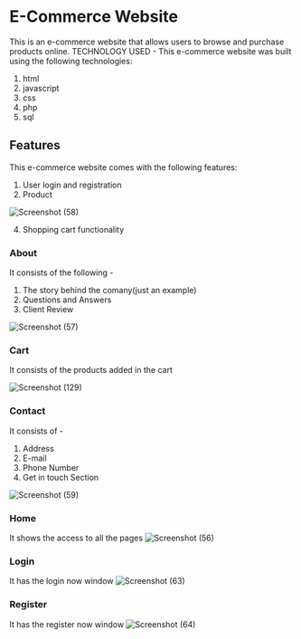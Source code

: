 # E-Commerce Website
This is an e-commerce website that allows users to browse and purchase products online.
TECHNOLOGY USED - 
This e-commerce website was built using the following technologies:
1. html
2. javascript
3. css
4. php
5. sql

## Features
This e-commerce website comes with the following features:
1. User login and registration
2. Product 

![Screenshot (58)](https://user-images.githubusercontent.com/112151926/222199081-29a0bb9a-1743-4e9a-b5c4-a163278ac249.png)

4. Shopping cart functionality


### About 
It consists of the following - 
1. The story behind the comany(just an example)
2. Questions and Answers
3. Client Review

![Screenshot (57)](https://user-images.githubusercontent.com/112151926/222198909-648e5536-f281-40df-9f03-4cf23510b2cd.png)


### Cart
It consists of the products added in the cart

![Screenshot (129)](https://user-images.githubusercontent.com/112151926/222200633-a52482f6-db2a-4c46-9f47-efe47b810ba2.png)


### Contact
It consists of - 
1. Address
2. E-mail
3. Phone Number
4. Get in touch Section

![Screenshot (59)](https://user-images.githubusercontent.com/112151926/222199219-879736af-c689-4b12-93cb-62d9ac8a6571.png)


### Home
It shows the access to all the pages
![Screenshot (56)](https://user-images.githubusercontent.com/112151926/222198815-de9971e6-f170-45ae-b9bb-d348def712f5.png)


### Login
It has the login now window
![Screenshot (63)](https://user-images.githubusercontent.com/112151926/222199332-c75eb802-0190-4db7-a22f-eefa575a9b2e.png)


### Register
It has the register now window
![Screenshot (64)](https://user-images.githubusercontent.com/112151926/222199438-51893fff-7d5f-4f6c-a2c2-d8378880740a.png)

